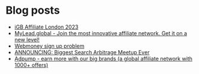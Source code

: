 # Blog posts
<!-- BLOG-POST-LIST:START -->
- [iGB Affiliate London 2023](https://afflift.com/f/threads/igb-affiliate-london-2023.10075/)
- [MyLead.global - Join the most innovative affiliate network. Get it on a new level!](https://afflift.com/f/threads/mylead-global-join-the-most-innovative-affiliate-network-get-it-on-a-new-level.2151/)
- [Webmoney sign up problem](https://afflift.com/f/threads/webmoney-sign-up-problem.10330/)
- [ANNOUNCING: Biggest Search Arbitrage Meetup Ever](https://afflift.com/f/threads/announcing-biggest-search-arbitrage-meetup-ever.10332/)
- [Adpump - earn more with our big brands &lpar;a global affiliate network with 1000+ offers&rpar;](https://afflift.com/f/threads/adpump-earn-more-with-our-big-brands-a-global-affiliate-network-with-1000-offers.9833/)
<!-- BLOG-POST-LIST:END -->
